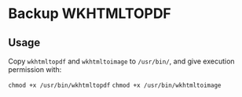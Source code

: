 # Backup WKHTMLTOPDF

## Usage

Copy `wkhtmltopdf` and `wkhtmltoimage` to `/usr/bin/`, 
and give execution permission with:

`chmod +x /usr/bin/wkhtmltopdf`
`chmod +x /usr/bin/wkhtmltoimage`
